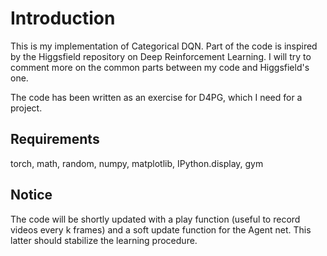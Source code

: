 # Introduction

This is my implementation of Categorical DQN. Part of the code is inspired by the Higgsfield repository on Deep Reinforcement Learning.
I will try to comment more on the common parts between my code and Higgsfield's one. 

The code has been written as an exercise for D4PG, which I need for a project.

## Requirements

torch, math, random, numpy, matplotlib, IPython.display, gym

## Notice

The code will be shortly updated with a play function (useful to record videos every k frames) and a soft update function for the Agent net.
This latter should stabilize the learning procedure.
